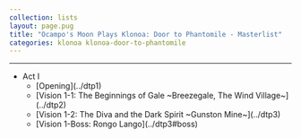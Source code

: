 ```yaml
---
collection: lists
layout: page.pug
title: "Ocampo's Moon Plays Klonoa: Door to Phantomile - Masterlist"
categories: klonoa klonoa-door-to-phantomile
---
```


---

<ul class="section-wrapper">
	<li><span class="section-no">Act I</span>
		<ul class="masterlink-wrapper">
			<li>[Opening](../dtp1)</li>
			<li>[Vision 1-1: The Beginnings of Gale ~Breezegale, The Wind Village~](../dtp2)</li>
			<li>[Vision 1-2: The Diva and the Dark Spirit ~Gunston Mine~](../dtp3)</li>
			<li>[Vision 1-Boss: Rongo Lango](../dtp3#boss)</li>
		</ul>
	</li>
	<!--<li><span class="section-no">Act II</span>
		<ul class="masterlink-wrapper">
			<li>Vision 2-1: Deep In The Dying Forest ~Forlock, The Tree Village~ (Pages 1-2)</li>
			<li>Vision 2-1: Deep In The Dying Forest ~Forlock, The Tree Village~ (Pages 3-4)</li>
		</ul>
	</li>-->
</ul>